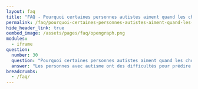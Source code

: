 ```yaml
---
layout: faq
title: "FAQ - Pourquoi certaines personnes autistes aiment quand les choses ne changent pas ?"
permalink: /faq/pourquoi-certaines-personnes-autistes-aiment-quand-les-choses-ne-changent-pas
hide_header_link: true
oembed_image: /assets/pages/faq/opengraph.png
modules:
  - iframe
question: 
  number: 30
  question: "Pourquoi certaines personnes autistes aiment quand les choses ne changent pas ?"
  answer: "Les personnes avec autisme ont des difficultés pour prédire les situations sociales. En d'autres mots, savoir comment se comporter, prédire comment les autres vont se comporter, prédire ce qu'il va se passer est stressant. De plus, beaucoup de personnes autistes ont du mal à comprendre les différences subtiles dans les situations sociales (par exemple pleurer parce qu'une personne est contente ou pleurer parce qu'elle est triste). Cela génère beaucoup de stress et d'anxiété au quotidien et beaucoup de personnes avec autisme essaient donc de limiter la part d'inconnu dans les situations sociales. Pour cela, avoir une routine fixe une bonne méthode largement appliquée. Garder les choses constantes signifie moins d'imprévisibilité et donc moins de stress et d'anxiété. Un changement inattendu dans la routine ou dans ce qui est prévu peut générer beaucoup de stress, non seulement parce que ce qui est prévu est modifié mais aussi parce que la personne ne sait plus à quoi s'attendre par la suite. "
breadcrumbs:
  - /faq/
---
```


